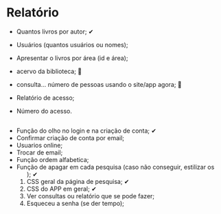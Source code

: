 # Relatório
- Quantos livros por autor; ✔
- Usuários (quantos usuários ou nomes);
- Apresentar o livros por área (id e área);

- acervo da biblioteca; 📝
- consulta... número de pessoas usando o site/app agora; 📝
- Relatório de acesso;
- Número do acesso.

##

- Função do olho no login e na criação de conta; ✔
- Confirmar criação de conta por email;
- Usuarios online;
- Trocar de email;
- Função ordem alfabetica;
- Função de apagar em cada pesquisa (caso não conseguir, estilizar os <ol>); ✔
- CSS geral da página de pesquisa; ✔
- CSS do APP em geral; ✔
- Ver consultas ou relatório que se pode fazer;
- Esqueceu a senha (se der tempo);
